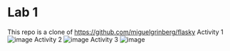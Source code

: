 # Lab 1
This repo is a clone of https://github.com/miguelgrinberg/flasky
Activity 1
![image](https://github.com/avaj4/ECE444-F2023-Lab1/assets/53788244/06d297c4-d884-4a41-a79e-562b90cf78a5)
Activity 2
![image](https://github.com/avaj4/ECE444-F2023-Lab1/assets/53788244/7497f6a0-f85f-4507-b5b9-6d0a0a73de2b)
Activity 3
![image](https://github.com/avaj4/ECE444-F2023-Lab1/assets/53788244/b911a3d4-65e4-4ec5-acd0-accf2ffa6f9e)
